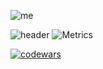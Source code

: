 ![me](https://user-images.githubusercontent.com/92153312/169655437-1f4e4829-8581-4667-b3c3-69e28f2e45ac.jpg)

![header](https://capsule-render.vercel.app/api?type=transparent&&color=5100ff&height=156&section=header&text=Hello%20People!&fontSize=75&animation=fadeIn&fontAlignY=38&desc=Write%20to%20telegram%20@wefilmtheclouds&descAlignY=70&descAlign=60&&fontColor=b399ff)
![Metrics](https://metrics.lecoq.io/Okniceman?template=classic&base.header=0&base.activity=0&base.community=0&base.metadata=0&languages=1&achievements=1&base.indepth=false&languages.limit=8&languages.threshold=0%25&languages.other=false&languages.colors=github&languages.sections=most-used&languages.indepth=false&languages.analysis.timeout=15&languages.categories=markup%2C%20programming&languages.recent.categories=markup%2C%20programming&languages.recent.load=300&languages.recent.days=14&achievements.threshold=C&achievements.secrets=true&achievements.display=detailed&achievements.limit=0&config.timezone=Europe%2FMoscow)

[![codewars](https://www.codewars.com/users/CloudMilk/badges/large)](https://www.codewars.com/users/CloudMilk) 
